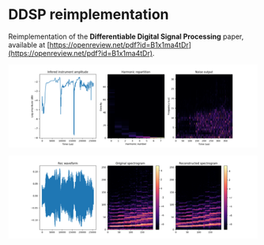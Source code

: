 # DDSP reimplementation

Reimplementation of the **Differentiable Digital Signal Processing** paper, available at [https://openreview.net/pdf?id=B1x1ma4tDr](https://openreview.net/pdf?id=B1x1ma4tDr).

![infered parameters](showcase/infered_parameters.png)

![reconstruction](showcase/reconstruction.png)
